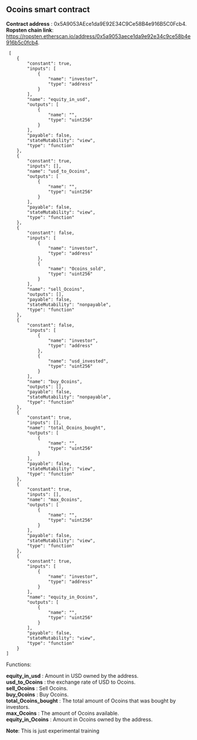 ## Ocoins smart contract

**Contract address** : 0x5A9053AEce1da9E92E34C9Ce58B4e916B5C0Fcb4.  <br>
**Ropsten chain link**: https://ropsten.etherscan.io/address/0x5a9053aece1da9e92e34c9ce58b4e916b5c0fcb4.  <br>

```
 [
    {
        "constant": true,
        "inputs": [
            {
                "name": "investor",
                "type": "address"
            }
        ],
        "name": "equity_in_usd",
        "outputs": [
            {
                "name": "",
                "type": "uint256"
            }
        ],
        "payable": false,
        "stateMutability": "view",
        "type": "function"
    },
    {
        "constant": true,
        "inputs": [],
        "name": "usd_to_Ocoins",
        "outputs": [
            {
                "name": "",
                "type": "uint256"
            }
        ],
        "payable": false,
        "stateMutability": "view",
        "type": "function"
    },
    {
        "constant": false,
        "inputs": [
            {
                "name": "investor",
                "type": "address"
            },
            {
                "name": "Ocoins_sold",
                "type": "uint256"
            }
        ],
        "name": "sell_Ocoins",
        "outputs": [],
        "payable": false,
        "stateMutability": "nonpayable",
        "type": "function"
    },
    {
        "constant": false,
        "inputs": [
            {
                "name": "investor",
                "type": "address"
            },
            {
                "name": "usd_invested",
                "type": "uint256"
            }
        ],
        "name": "buy_Ocoins",
        "outputs": [],
        "payable": false,
        "stateMutability": "nonpayable",
        "type": "function"
    },
    {
        "constant": true,
        "inputs": [],
        "name": "total_Ocoins_bought",
        "outputs": [
            {
                "name": "",
                "type": "uint256"
            }
        ],
        "payable": false,
        "stateMutability": "view",
        "type": "function"
    },
    {
        "constant": true,
        "inputs": [],
        "name": "max_Ocoins",
        "outputs": [
            {
                "name": "",
                "type": "uint256"
            }
        ],
        "payable": false,
        "stateMutability": "view",
        "type": "function"
    },
    {
        "constant": true,
        "inputs": [
            {
                "name": "investor",
                "type": "address"
            }
        ],
        "name": "equity_in_Ocoins",
        "outputs": [
            {
                "name": "",
                "type": "uint256"
            }
        ],
        "payable": false,
        "stateMutability": "view",
        "type": "function"
    }
]
```

Functions:

**equity_in_usd** : Amount in USD owned by the address. <br>
**usd_to_Ocoins** : the exchange rate of USD to Ocoins.  <br>
**sell_Ocoins** : Sell Ocoins.  <br>
**buy_Ocoins** : Buy Ocoins.  <br>
**total_Ocoins_bought** : The total amount of Ocoins that was bought by investors.  <br>
**max_Ocoins** : The amount of Ocoins available.  <br>
**equity_in_Ocoins** : Amount in Ocoins owned by the address.  <br>

**Note**: This is just experimental training
